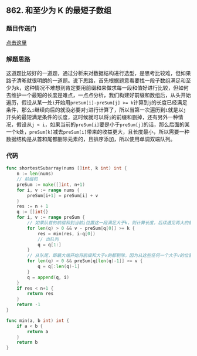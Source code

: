 ## 862. 和至少为 K 的最短子数组

### 题目传送门

[点击这里](https://leetcode.cn/problems/shortest-subarray-with-sum-at-least-k/)

### 解题思路

这道题比较好的一道题，通过分析来对数据结构进行选型，是思考比较难，但如果路子清晰就很明朗的一道题。说下思路，首先根据题意看要找一段子数组满足和至少为k，这种情况不难想到肯定要用前缀和来做求每一段和值好进行比较，但如何去维护一个最短的长度是难点，一点点分析，我们构建好前缀和数组后，从头开始遍历，假设从某一处`i`开始用`preSum[i]-preSum[j] >= k`计算到`j`的长度已经满足条件，那么`i`继续向后的就没必要对`j`进行计算了，所以当第一次遍历到`i`就是以`j`开头的最短满足条件的长度，这时候就可以将`j`的前缀和删掉，还有另外一种情况，假设从`j < i`，如果当前的`preSum[i]`要是小于`preSum[j]`的话，那么后面的某一个`k`处，`preSum[k]`减去`preSum[i]`带来的收益更大，且长度最小，所以需要一种数据结构是从首和尾都删除元素的，且排序添加，所以使用单调双端队列。

### 代码

```go
func shortestSubarray(nums []int, k int) int {
    n := len(nums)
    // 前缀和
    preSum := make([]int, n+1)
    for i, v := range nums {
        preSum[i+1] = preSum[i] + v
    }
    res := n + 1
    q := []int{}
    for i, v := range preSum {
        // 如果队首的前缀和到当前i位置这一段满足大于k，则计算长度，后续遇见再大的前缀和，也满足条件，都不是最小的，因为其长度一定会大于i-q[0]
        for len(q) > 0 && v - preSum[q[0]] >= k {
            res = min(res, i-q[0])
            // 出队列
            q = q[1:]
        }
        // 从队尾，即最大端开始将前缀和大于v的都剔除，因为从这些任何一个大于v的位置开始，都不如从v开始带来的收益多，而且长度也会更大。
        for len(q) > 0 && preSum[q[len(q)-1]] >= v {
            q = q[:len(q)-1]
        }
        q = append(q, i)
    }
    if res < n+1 {
        return res
    }
    return -1
}

func min(a, b int) int {
    if a < b {
        return a
    }
    return b
}
```